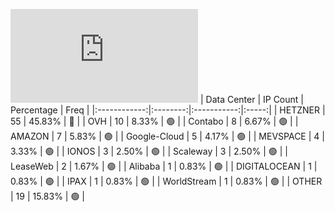 ![Diagramm](https://github.com/obajay/StateSync-snapshots/blob/main/Projects/Dymension/1/README.md)
| Data Center | IP Count | Percentage | Freq |
|:------------:|:--------:|:-----------:|:-----:|
| HETZNER | 55 | 45.83% | 🔴 |
| OVH | 10 | 8.33% | 🟢 |
| Contabo | 8 | 6.67% | 🟢 |
| AMAZON | 7 | 5.83% | 🟢 |
| Google-Cloud | 5 | 4.17% | 🟢 |
| MEVSPACE | 4 | 3.33% | 🟢 |
| IONOS | 3 | 2.50% | 🟢 |
| Scaleway | 3 | 2.50% | 🟢 |
| LeaseWeb | 2 | 1.67% | 🟢 |
| Alibaba | 1 | 0.83% | 🟢 |
| DIGITALOCEAN | 1 | 0.83% | 🟢 |
| IPAX | 1 | 0.83% | 🟢 |
| WorldStream | 1 | 0.83% | 🟢 |
| OTHER | 19 | 15.83% | 🟢 |
